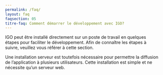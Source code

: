 ```yaml
---
permalink: /faq/
layout: faq
faqsection: 05
titre-faq: Comment démarrer le développement avec IGO?
---
```


IGO peut être installé directement sur un poste de travail en quelques étapes pour faciliter le développement. Afin de connaître les étapes à suivre, veuillez vous référer à cette section.

Une installation serveur est toutefois nécessaire pour permettre la diffusion de l’application à plusieurs utilisateurs. Cette installation est simple et ne nécessite qu’un serveur web. 

